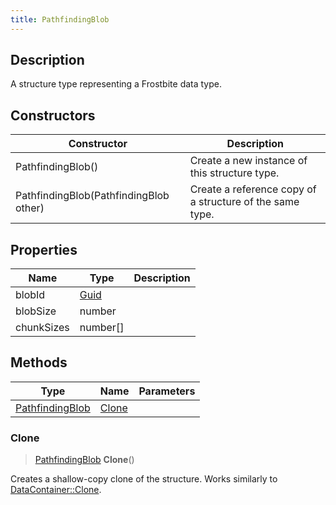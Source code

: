 ```yaml
---
title: PathfindingBlob
---
```

## Description

A structure type representing a Frostbite data type.

## Constructors

| Constructor                            | Description                                              |
| -------------------------------------- | -------------------------------------------------------- |
| PathfindingBlob()                      | Create a new instance of this structure type.            |
| PathfindingBlob(PathfindingBlob other) | Create a reference copy of a structure of the same type. |

## Properties

| Name       | Type                              | Description |
| ---------- | --------------------------------- | ----------- |
| blobId     | [Guid](/vext/ref/shared/class/guid) |             |
| blobSize   | number                            |             |
| chunkSizes | number\[\]                        |             |

## Methods

| Type                               | Name            | Parameters |
| ---------------------------------- | --------------- | ---------- |
| [PathfindingBlob](PathfindingBlob) | [Clone](#clone) |            |

### Clone

> [PathfindingBlob](PathfindingBlob) **Clone**()

Creates a shallow-copy clone of the structure. Works similarly to [DataContainer::Clone](/vext/ref/shared/class/datacontainer#clone).
